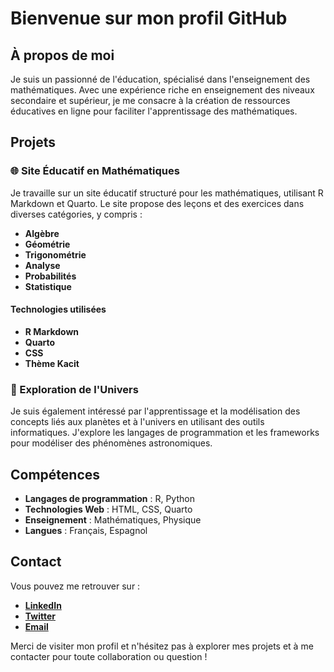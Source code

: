 # Bienvenue sur mon profil GitHub

## À propos de moi

Je suis un passionné de l'éducation, spécialisé dans l'enseignement des mathématiques. Avec une expérience riche en enseignement des niveaux secondaire et supérieur, je me consacre à la création de ressources éducatives en ligne pour faciliter l'apprentissage des mathématiques.

## Projets

### 🌐 Site Éducatif en Mathématiques

Je travaille sur un site éducatif structuré pour les mathématiques, utilisant R Markdown et Quarto. Le site propose des leçons et des exercices dans diverses catégories, y compris :
- **Algèbre**
- **Géométrie**
- **Trigonométrie**
- **Analyse**
- **Probabilités**
- **Statistique**

#### Technologies utilisées
- **R Markdown**
- **Quarto**
- **CSS**
- **Thème Kacit**

### 🌌 Exploration de l'Univers

Je suis également intéressé par l'apprentissage et la modélisation des concepts liés aux planètes et à l'univers en utilisant des outils informatiques. J'explore les langages de programmation et les frameworks pour modéliser des phénomènes astronomiques.

## Compétences

- **Langages de programmation** : R, Python
- **Technologies Web** : HTML, CSS, Quarto
- **Enseignement** : Mathématiques, Physique
- **Langues** : Français, Espagnol

## Contact

Vous pouvez me retrouver sur :

- **[LinkedIn](https://www.linkedin.com/in/votreprofil)**
- **[Twitter](https://twitter.com/votreprofil)**
- **[Email](mailto:votremail@example.com)**

Merci de visiter mon profil et n'hésitez pas à explorer mes projets et à me contacter pour toute collaboration ou question !

